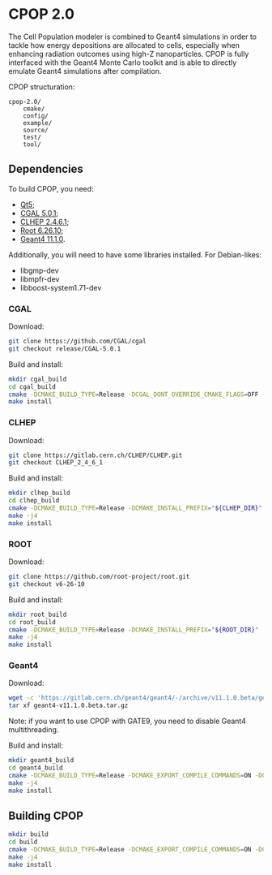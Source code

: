 # CPOP 2.0

The Cell Population modeler is combined to Geant4 simulations in order to tackle how energy depositions are allocated to cells, especially when enhancing radiation outcomes using high-Z nanoparticles. 
CPOP is fully interfaced with the Geant4 Monte Carlo toolkit and is able to directly emulate Geant4 simulations after compilation.

CPOP structuration:
```
cpop-2.0/
	cmake/
	config/
	example/
	source/
	test/
	tool/
```

## Dependencies

To build CPOP, you need:
- [Qt5](https://www.qt.io/);
- [CGAL 5.0.1](https://www.cgal.org/);
- [CLHEP 2.4.6.1](http://proj-clhep.web.cern.ch/proj-clhep/);
- [Root 6.26.10](https://root.cern.ch/);
- [Geant4 11.1.0](https://geant4.web.cern.ch/).

Additionally, you will need to have some libraries installed. For Debian-likes:
- libgmp-dev
- libmpfr-dev
- libboost-system1.71-dev

### CGAL

Download:
```bash
git clone https://github.com/CGAL/cgal
git checkout release/CGAL-5.0.1
```

Build and install:
```bash
mkdir cgal_build
cd cgal_build
cmake -DCMAKE_BUILD_TYPE=Release -DCGAL_DONT_OVERRIDE_CMAKE_FLAGS=OFF -DCMAKE_INSTALL_PREFIX="${CGAL_DIR}" ../cgal
make install
```

### CLHEP

Download:
```bash
git clone https://gitlab.cern.ch/CLHEP/CLHEP.git
git checkout CLHEP_2_4_6_1
```

Build and install:
```bash
mkdir clhep_build
cd clhep_build
cmake -DCMAKE_BUILD_TYPE=Release -DCMAKE_INSTALL_PREFIX="${CLHEP_DIR}" ../CLHEP
make -j4
make install
```

### ROOT

Download:
```bash
git clone https://github.com/root-project/root.git
git checkout v6-26-10
```

Build and install:
```bash
mkdir root_build
cd root_build
cmake -DCMAKE_BUILD_TYPE=Release -DCMAKE_INSTALL_PREFIX="${ROOT_DIR}" ../root
make -j4
make install
```

### Geant4

Download:
```bash
wget -c 'https://gitlab.cern.ch/geant4/geant4/-/archive/v11.1.0.beta/geant4-v11.1.0.beta.tar.gz'
tar xf geant4-v11.1.0.beta.tar.gz
```

Note: if you want to use CPOP with GATE9, you need to disable Geant4 multithreading.

Build and install:
```bash
mkdir geant4_build
cd geant4_build
cmake -DCMAKE_BUILD_TYPE=Release -DCMAKE_EXPORT_COMPILE_COMMANDS=ON -DCMAKE_CXX_FLAGS=-std=c++17 -DCMAKE_INSTALL_PREFIX="${GEANT4_DIR}" -DGEANT4_INSTALL_DATA=ON -DGEANT4_INSTALL_DATADIR="${GEANT4_DIR}/data" -DGEANT4_BUILD_VERBOSE_CODE=OFF -DGEANT4_USE_QT=ON -DGEANT4_USE_OPENGL_X11=ON -DGEANT4_USE_GDML=ON -DGEANT4_BUILD_MULTITHREADED=ON ..
make -j4
make install
```

## Building CPOP

```bash
mkdir build
cd build
cmake -DCMAKE_BUILD_TYPE=Release -DCMAKE_EXPORT_COMPILE_COMMANDS=ON -DCGAL_DIR="${CGAL_DIR}/lib/cmake/CGAL" -DCLHEP_DIR="${CLHEP_DIR}/lib/CLHEP-2.4.6.1" -DROOT_DIR="${ROOT_DIR}/lib/cmake" -DGeant4_DIR="${GEANT4_DIR}/lib/cmake/Geant4" -DOpenGL_GL_PREFERENCE=LEGACY ..
make -j4
make install
```
